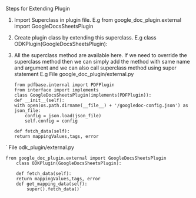 Steps for Extending Plugin

 1. Import Superclass in plugin file.
		E.g 
   from google_doc_plugin.external import GoogleDocsSheetsPlugin
    

 2. Create plugin class by extending this superclass.
	E.g 
	    class ODKPlugin(GoogleDocsSheetsPlugin):
 3. All the superclass method are available here. If we need to override the superclass method then we can simply add the method with same name and argument and we can also call superclass method using super statement
  E.g File google_doc_plugin/external.py
 		
 		
		from pdfbase.internal import PDFPlugin
	    from interface import implements
	    class GoogleDocsSheetsPlugin(implements(PDFPlugin)):
	    def __init__(self):
        with open(os.path.dirname(__file__) + '/googledoc-config.json') as json_file: 
            config = json.load(json_file) 
            self.config = config
                       
		def fetch_data(self):
        return mappingValues,tags, error
`
	File odk_plugin/external.py
	

    from google_doc_plugin.external import GoogleDocsSheetsPlugin
	    class ODKPlugin(GoogleDocsSheetsPlugin):
	                   
		def fetch_data(self):
        return mappingValues,tags, error
		def get_mapping_data(self):
			super().fetch_data()`
 
	
	    
﻿
